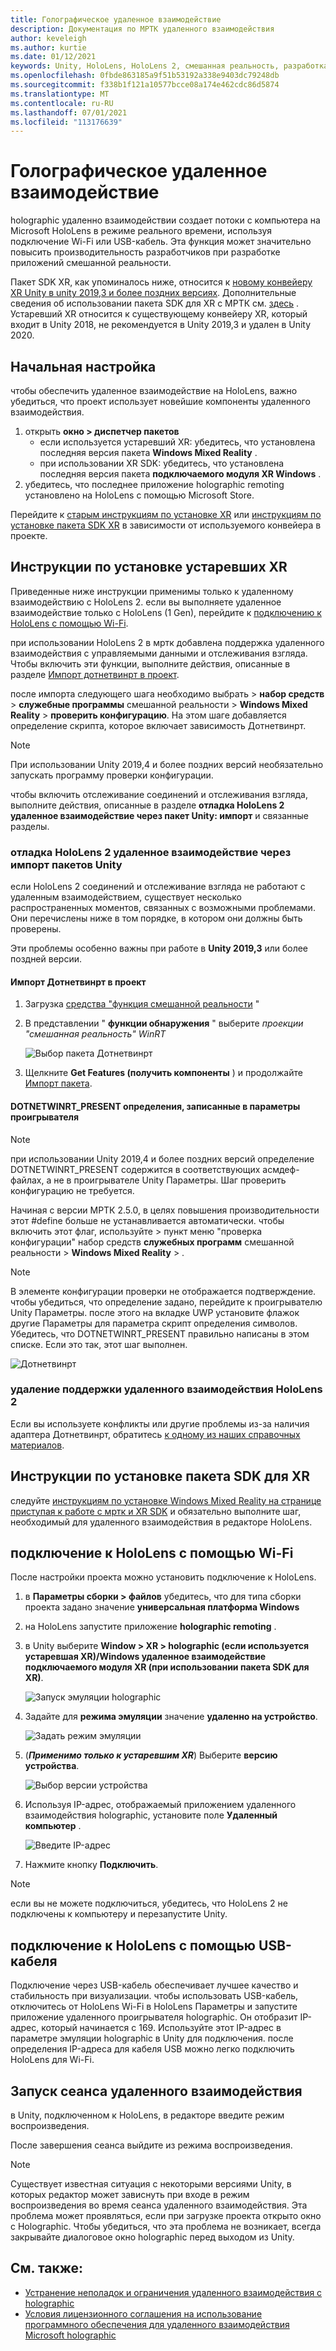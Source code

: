 ```yaml
---
title: Голографическое удаленное взаимодействие
description: Документация по МРТК удаленного взаимодействия
author: keveleigh
ms.author: kurtie
ms.date: 01/12/2021
keywords: Unity, HoloLens, HoloLens 2, смешанная реальность, разработка, MRTK
ms.openlocfilehash: 0fbde863185a9f51b53192a338e9403dc79248db
ms.sourcegitcommit: f338b1f121a10577bcce08a174e462cdc86d5874
ms.translationtype: MT
ms.contentlocale: ru-RU
ms.lasthandoff: 07/01/2021
ms.locfileid: "113176639"
---
```

# <a name="holographic-remoting"></a>Голографическое удаленное взаимодействие

holographic удаленно взаимодействии создает потоки с компьютера на Microsoft HoloLens в режиме реального времени, используя подключение Wi-Fi или USB-кабель. Эта функция может значительно повысить производительность разработчиков при разработке приложений смешанной реальности.

Пакет SDK XR, как упоминалось ниже, относится к [новому конвейеру XR Unity в unity 2019,3 и более поздних версиях](https://blogs.unity3d.com/2020/01/24/unity-xr-platform-updates/). Дополнительные сведения об использовании пакета SDK для XR с МРТК см. [здесь](../../configuration/getting-started-with-mrtk-and-xrsdk.md) . Устаревший XR относится к существующему конвейеру XR, который входит в Unity 2018, не рекомендуется в Unity 2019,3 и удален в Unity 2020.

## <a name="initial-setup"></a>Начальная настройка

чтобы обеспечить удаленное взаимодействие на HoloLens, важно убедиться, что проект использует новейшие компоненты удаленного взаимодействия.

1. открыть **окно > диспетчер пакетов**
    - если используется устаревший XR: убедитесь, что установлена последняя версия пакета **Windows Mixed Reality** .
    - при использовании XR SDK: убедитесь, что установлена последняя версия пакета **подключаемого модуля XR Windows** .
1. убедитесь, что последнее приложение holographic remoting установлено на HoloLens с помощью Microsoft Store.

Перейдите к [старым инструкциям по установке XR](#legacy-xr-setup-instructions) или [инструкциям по установке пакета SDK XR](#xr-sdk-setup-instructions) в зависимости от используемого конвейера в проекте.

## <a name="legacy-xr-setup-instructions"></a>Инструкции по установке устаревших XR

Приведенные ниже инструкции применимы только к удаленному взаимодействию с HoloLens 2. если вы выполняете удаленное взаимодействие только с HoloLens (1 Gen), перейдите к [подключению к HoloLens с помощью Wi-Fi](#connecting-to-the-hololens-with-wi-fi).

при использовании HoloLens 2 в мртк добавлена поддержка удаленного взаимодействия с управляемыми данными и отслеживания взгляда. Чтобы включить эти функции, выполните действия, описанные в разделе [Импорт дотнетвинрт в проект](#import-dotnetwinrt-into-the-project).

после импорта следующего шага необходимо выбрать   >  **набор средств**  >  **служебные программы** смешанной реальности  >  **Windows Mixed Reality**  >  **проверить конфигурацию**. На этом шаге добавляется определение скрипта, которое включает зависимость Дотнетвинрт.

> [!NOTE]
> При использовании Unity 2019,4 и более поздних версий необязательно запускать программу проверки конфигурации.

чтобы включить отслеживание соединений и отслеживания взгляда, выполните действия, описанные в разделе **отладка HoloLens 2 удаленное взаимодействие через пакет Unity: импорт** и связанные разделы.

### <a name="debugging-hololens-2-remoting-via-unity-package-import"></a>отладка HoloLens 2 удаленное взаимодействие через импорт пакетов Unity

если HoloLens 2 соединений и отслеживание взгляда не работают с удаленным взаимодействием, существует несколько распространенных моментов, связанных с возможными проблемами. Они перечислены ниже в том порядке, в котором они должны быть проверены.

Эти проблемы особенно важны при работе в **Unity 2019,3** или более поздней версии.

#### <a name="import-dotnetwinrt-into-the-project"></a>Импорт Дотнетвинрт в проект

1. Загрузка [средства "функция смешанной реальности](https://aka.ms/MRFeatureTool) "

1. В представлении " **функции обнаружения** " выберите *проекции "смешанная реальность" WinRT*

    ![Выбор пакета Дотнетвинрт](../images/tools/remoting/SelectDotNetWinRT.png)

1. Щелкните **Get Features (получить компоненты** ) и продолжайте [Импорт пакета](/windows/mixed-reality/develop/unity/welcome-to-mr-feature-tool#3-importing-feature-packages).

#### <a name="dotnetwinrt_present-define-written-into-player-settings"></a>DOTNETWINRT_PRESENT определения, записанные в параметры проигрывателя

> [!NOTE]
> при использовании Unity 2019,4 и более поздних версий определение DOTNETWINRT_PRESENT содержится в соответствующих асмдеф-файлах, а не в проигрывателе Unity Параметры. Шаг проверить конфигурацию не требуется.

Начиная с версии МРТК 2.5.0, в целях повышения производительности этот #define больше не устанавливается автоматически. чтобы включить этот флаг, используйте   >  пункт меню "проверка конфигурации" набор средств **служебных программ** смешанной реальности  >  **Windows Mixed Reality**  >   .

> [!Note]
> В элементе конфигурации проверки не отображается подтверждение. чтобы убедиться, что определение задано, перейдите к проигрывателю Unity Параметры. после этого на вкладке UWP установите флажок другие Параметры для параметра скрипт определения символов. Убедитесь, что DOTNETWINRT_PRESENT правильно написаны в этом списке. Если это так, этот шаг выполнен.

![Дотнетвинрт](../images/tools/remoting/DotNetWinRTPresent.png)

### <a name="removing-hololens-2-specific-remoting-support"></a>удаление поддержки удаленного взаимодействия HoloLens 2

Если вы используете конфликты или другие проблемы из-за наличия адаптера Дотнетвинрт, обратитесь [к одному из наших справочных материалов](../../index.md#getting-help).

## <a name="xr-sdk-setup-instructions"></a>Инструкции по установке пакета SDK для XR

следуйте [инструкциям по установке Windows Mixed Reality на странице приступая к работе с мртк и XR SDK](../../configuration/getting-started-with-mrtk-and-xrsdk.md#windows-mixed-reality) и обязательно выполните шаг, необходимый для удаленного взаимодействия в редакторе HoloLens.

## <a name="connecting-to-the-hololens-with-wi-fi"></a>подключение к HoloLens с помощью Wi-Fi

После настройки проекта можно установить подключение к HoloLens.

1. в **Параметры сборки > файлов** убедитесь, что для типа сборки проекта задано значение **универсальная платформа Windows**
1. на HoloLens запустите приложение **holographic remoting** .
1. в Unity выберите **Window > XR > holographic (если используется устаревшая XR)/Windows удаленное взаимодействие подключаемого модуля XR (при использовании пакета SDK для XR)**.

    ![Запуск эмуляции holographic](../images/tools/remoting/StartHolographicEmulation.png)

1. Задайте для **режима эмуляции** значение **удаленно на устройство**.

    ![Задать режим эмуляции](../images/tools/remoting/SelectEmulationMode.png)

1. (**_Применимо только к устаревшим XR_**) Выберите **версию устройства**.

    ![Выбор версии устройства](../images/tools/remoting/SelectDeviceVersion.png)

1. Используя IP-адрес, отображаемый приложением удаленного взаимодействия holographic, установите поле **Удаленный компьютер** .

    ![Введите IP-адрес](../images/tools/remoting/EnterIPAddress.png)

1. Нажмите кнопку **Подключить**.

> [!NOTE]
> если вы не можете подключиться, убедитесь, что HoloLens 2 не подключены к компьютеру и перезапустите Unity.

## <a name="connecting-to-the-hololens-with-usb-cable"></a>подключение к HoloLens с помощью USB-кабеля

Подключение через USB-кабель обеспечивает лучшее качество и стабильность при визуализации. чтобы использовать USB-кабель, отключитесь от HoloLens Wi-Fi в HoloLens Параметры и запустите приложение удаленного проигрывателя holographic. Он отобразит IP-адрес, который начинается с 169. Используйте этот IP-адрес в параметре эмуляции holographic в Unity для подключения. после определения IP-адреса для кабеля USB можно легко подключить HoloLens для Wi-Fi.

## <a name="starting-a-remoting-session"></a>Запуск сеанса удаленного взаимодействия

в Unity, подключенном к HoloLens, в редакторе введите режим воспроизведения.

После завершения сеанса выйдите из режима воспроизведения.

> [!NOTE]
> Существует известная ситуация с некоторыми версиями Unity, в которых редактор может зависнуть при входе в режим воспроизведения во время сеанса удаленного взаимодействия. Эта проблема может проявляться, если при загрузке проекта открыто окно с Holographic. Чтобы убедиться, что эта проблема не возникает, всегда закрывайте диалоговое окно holographic перед выходом из Unity.

## <a name="see-also"></a>См. также:

- [Устранение неполадок и ограничения удаленного взаимодействия с holographic](/windows/mixed-reality/holographic-remoting-troubleshooting)
- [Условия лицензионного соглашения на использование программного обеспечения для удаленного взаимодействия Microsoft holographic](/legal/mixed-reality/microsoft-holographic-remoting-software-license-terms)
